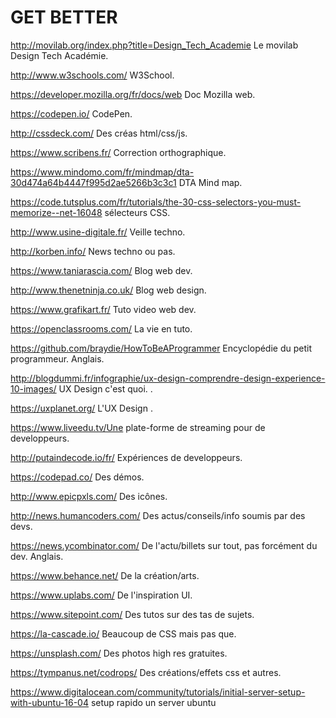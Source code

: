# GET BETTER 
http://movilab.org/index.php?title=Design_Tech_Academie Le movilab Design Tech Académie.

http://www.w3schools.com/ W3School.

https://developer.mozilla.org/fr/docs/web Doc Mozilla web.

https://codepen.io/ CodePen.

http://cssdeck.com/ Des créas html/css/js.

https://www.scribens.fr/ Correction orthographique.

https://www.mindomo.com/fr/mindmap/dta-30d474a64b4447f995d2ae5266b3c3c1 DTA Mind map.

https://code.tutsplus.com/fr/tutorials/the-30-css-selectors-you-must-memorize--net-16048 sélecteurs CSS.

http://www.usine-digitale.fr/ Veille techno.

http://korben.info/ News techno ou pas.

https://www.taniarascia.com/ Blog web dev.

http://www.thenetninja.co.uk/ Blog web design.

https://www.grafikart.fr/ Tuto video web dev.

https://openclassrooms.com/ La vie en tuto.

https://github.com/braydie/HowToBeAProgrammer Encyclopédie du petit programmeur. Anglais.

http://blogdummi.fr/infographie/ux-design-comprendre-design-experience-10-images/ UX Design c'est quoi. .

https://uxplanet.org/ L'UX Design .

https://www.liveedu.tv/Une plate-forme de streaming pour de developpeurs.

http://putaindecode.io/fr/ Expériences de developpeurs.

https://codepad.co/ Des démos.

http://www.epicpxls.com/ Des icônes.

http://news.humancoders.com/ Des actus/conseils/info soumis par des devs.

https://news.ycombinator.com/ De l'actu/billets sur tout, pas forcément du dev. Anglais.

https://www.behance.net/ De la création/arts.

https://www.uplabs.com/ De l'inspiration UI.

https://www.sitepoint.com/ Des tutos sur des tas de sujets.

https://la-cascade.io/ Beaucoup de CSS mais pas que.

https://unsplash.com/ Des photos high res gratuites.

https://tympanus.net/codrops/ Des créations/effets css et autres.

https://www.digitalocean.com/community/tutorials/initial-server-setup-with-ubuntu-16-04 setup rapido un server ubuntu

